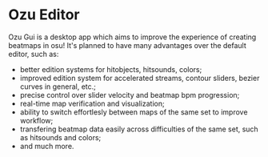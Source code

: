 # Ozu Editor

Ozu Gui is a desktop app which aims to improve the experience of creating beatmaps in osu! 
It's planned to have many advantages over the default editor, such as:
- better edition systems for hitobjects, hitsounds, colors;
- improved edition system for accelerated streams, contour sliders, bezier curves in general, etc.;
- precise control over slider velocity and beatmap bpm progression;
- real-time map verification and visualization;
- ability to switch effortlesly between maps of the same set to improve workflow;
- transfering beatmap data easily across difficulties of the same set, such as hitsounds and colors;
- and much more. 
